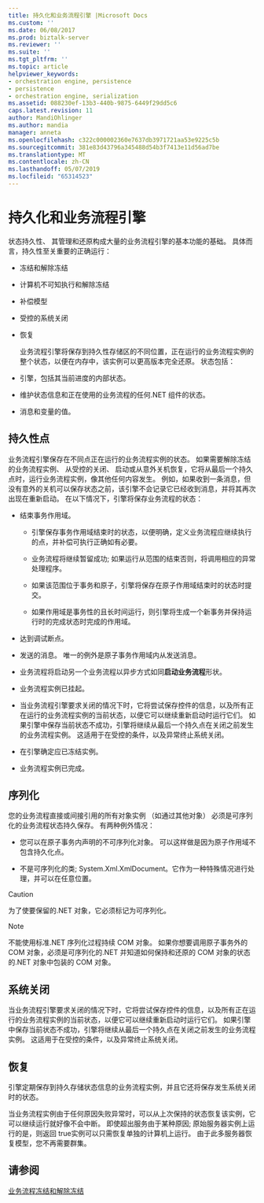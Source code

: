 ```yaml
---
title: 持久化和业务流程引擎 |Microsoft Docs
ms.custom: ''
ms.date: 06/08/2017
ms.prod: biztalk-server
ms.reviewer: ''
ms.suite: ''
ms.tgt_pltfrm: ''
ms.topic: article
helpviewer_keywords:
- orchestration engine, persistence
- persistence
- orchestration engine, serialization
ms.assetid: 088230ef-13b3-440b-9875-6449f29dd5c6
caps.latest.revision: 11
author: MandiOhlinger
ms.author: mandia
manager: anneta
ms.openlocfilehash: c322c000002360e7637db3971721aa53e9225c5b
ms.sourcegitcommit: 381e83d43796a345488d54b3f7413e11d56ad7be
ms.translationtype: MT
ms.contentlocale: zh-CN
ms.lasthandoff: 05/07/2019
ms.locfileid: "65314523"
---
```

# <a name="persistence-and-the-orchestration-engine"></a>持久化和业务流程引擎
状态持久性、 其管理和还原构成大量的业务流程引擎的基本功能的基础。 具体而言，持久性至关重要的正确运行：  
  
- 冻结和解除冻结  
  
- 计算机不可知执行和解除冻结  
  
- 补偿模型  
  
- 受控的系统关闭  
  
- 恢复  
  
  业务流程引擎将保存到持久性存储区的不同位置，正在运行的业务流程实例的整个状态，以便在内存中，该实例可以更高版本完全还原。 状态包括：  
  
- 引擎，包括其当前进度的内部状态。  
  
- 维护状态信息和正在使用的业务流程的任何.NET 组件的状态。  
  
- 消息和变量的值。  
  
## <a name="persistence-points"></a>持久性点  
 业务流程引擎保存在不同点正在运行的业务流程实例的状态。 如果需要解除冻结的业务流程实例、 从受控的关闭、 启动或从意外关机恢复，它将从最后一个持久点时，运行业务流程实例，像其他任何内容发生。 例如，如果收到一条消息，但没有意外的关机可以保存状态之前，该引擎不会记录它已经收到消息，并将其再次出现在重新启动。 在以下情况下，引擎将保存业务流程的状态：  
  
-   结束事务作用域。  
  
    -   引擎保存事务作用域结束时的状态，以便明确，定义业务流程应继续执行的点，并补偿可执行正确如有必要。  
  
    -   业务流程将继续暂留成功; 如果运行从范围的结束否则，将调用相应的异常处理程序。  
  
    -   如果该范围位于事务和原子，引擎将保存在原子作用域结束时的状态时提交。  
  
    -   如果作用域是事务性的且长时间运行，则引擎将生成一个新事务并保持运行时的完成状态时完成的作用域。  
  
-   达到调试断点。  
  
-   发送的消息。 唯一的例外是原子事务作用域内从发送消息。  
  
-   业务流程将启动另一个业务流程以异步方式如同**启动业务流程**形状。  
  
-   业务流程实例已挂起。  
  
-   当业务流程引擎要求关闭的情况下时，它将尝试保存控件的信息，以及所有正在运行的业务流程实例的当前状态，以便它可以继续重新启动时运行它们。 如果引擎中保存当前状态不成功，引擎将继续从最后一个持久点在关闭之前发生的业务流程实例。 这适用于在受控的条件，以及异常终止系统关闭。  
  
-   在引擎确定应已冻结实例。  
  
-   业务流程实例已完成。  
  
## <a name="serialization"></a>序列化  
 您的业务流程直接或间接引用的所有对象实例 （如通过其他对象） 必须是可序列化的业务流程状态持久保存。 有两种例外情况：  
  
-   您可以在原子事务内声明的不可序列化对象。 可以这样做是因为原子作用域不包含持久化点。  
  
-   不是可序列化的类; System.Xml.XmlDocument。它作为一种特殊情况进行处理，并可以在任意位置。  
  
> [!CAUTION]
>  为了使要保留的.NET 对象，它必须标记为可序列化。  
  
> [!NOTE]
>  不能使用标准.NET 序列化过程持续 COM 对象。 如果你想要调用原子事务外的 COM 对象，必须是可序列化的.NET 并知道如何保持和还原的 COM 对象的状态的.NET 对象中包装的 COM 对象。  
  
## <a name="system-shutdown"></a>系统关闭  
 当业务流程引擎要求关闭的情况下时，它将尝试保存控件的信息，以及所有正在运行的业务流程实例的当前状态，以便它可以继续重新启动时运行它们。 如果引擎中保存当前状态不成功，引擎将继续从最后一个持久点在关闭之前发生的业务流程实例。 这适用于在受控的条件，以及异常终止系统关闭。  
  
## <a name="recovery"></a>恢复  
 引擎定期保存到持久存储状态信息的业务流程实例，并且它还将保存发生系统关闭时的状态。  
  
 当业务流程实例由于任何原因失败异常时，可以从上次保持的状态恢复该实例，它可以继续运行就好像不会中断。 即使超出服务由于某种原因; 原始服务器实例上运行的是，则返回 true实例可以只需恢复单独的计算机上运行。 由于此多服务器恢复模型，您不再需要群集。  
  
## <a name="see-also"></a>请参阅  
 [业务流程冻结和解除冻结](../core/orchestration-dehydration-and-rehydration.md)